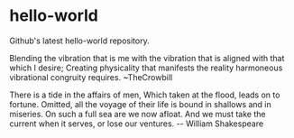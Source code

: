 # hello-world
Github's latest hello-world repository.

Blending the vibration that is me with the vibration that is aligned with that which I desire;
Creating physicality that manifests the reality harmoneous vibrational congruity requires.
                                                                                        ~TheCrowbill

There is a tide in the affairs of men, Which taken at the flood, leads on to fortune.
Omitted, all the voyage of their life is bound in shallows and in miseries.
On such a full sea are we now afloat. And we must take the current when it serves, or lose our ventures.
                                                                                        -- William Shakespeare
                                                                                        
